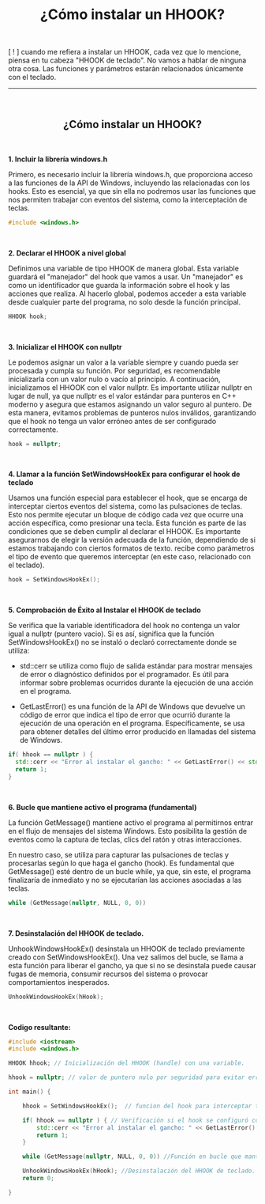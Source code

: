 <h1 align="center"> ¿Cómo instalar un HHOOK? </h1> <br>

[ ! ] cuando me refiera a instalar un HHOOK, cada vez que lo mencione, piensa en tu cabeza "HHOOK de teclado". No vamos a hablar de ninguna otra cosa. Las funciones y parámetros estarán relacionados únicamente con el teclado.

---

<br>

<h2 align="center"> ¿Cómo instalar un HHOOK? </h2> <br>

**1. Incluir la librería windows.h**

Primero, es necesario incluir la librería windows.h, que proporciona acceso a las funciones de la API de Windows, incluyendo las relacionadas con los hooks. Esto es esencial, ya que sin ella no podremos usar las funciones que nos permiten trabajar con eventos del sistema, como la interceptación de teclas.

```c++
#include <windows.h>
```

<br>

**2. Declarar el HHOOK a nivel global**

Definimos una variable de tipo HHOOK de manera global. Esta variable guardará el "manejador" del hook que vamos a usar. Un "manejador" es como un identificador que guarda la información sobre el hook y las acciones que realiza. Al hacerlo global, podemos acceder a esta variable desde cualquier parte del programa, no solo desde la función principal.

```c++
HHOOK hook;
```

<br>

**3. Inicializar el HHOOK con nullptr**

Le podemos asignar un valor a la variable siempre y cuando pueda ser procesada y cumpla su función. Por seguridad, es recomendable inicializarla con un valor nulo o vacío al principio. A continuación, inicializamos el HHOOK con el valor nullptr. Es importante utilizar nullptr en lugar de null, ya que nullptr es el valor estándar para punteros en C++ moderno y asegura que estamos asignando un valor seguro al puntero. De esta manera, evitamos problemas de punteros nulos inválidos, garantizando que el hook no tenga un valor erróneo antes de ser configurado correctamente.

```c++
hook = nullptr;
```

<br>

**4. Llamar a la función SetWindowsHookEx para configurar el hook de teclado**

Usamos una función especial para establecer el hook, que se encarga de interceptar ciertos eventos del sistema, como las pulsaciones de teclas. Esto nos permite ejecutar un bloque de código cada vez que ocurre una acción específica, como presionar una tecla. Esta función es parte de las condiciones que se deben cumplir al declarar el HHOOK. Es importante asegurarnos de elegir la versión adecuada de la función, dependiendo de si estamos trabajando con ciertos formatos de texto. recibe como parámetros el tipo de evento que queremos interceptar (en este caso, relacionado con el teclado).

```c++
hook = SetWindowsHookEx();
```

<br>

**5. Comprobación de Éxito al Instalar el HHOOK de teclado**

Se verifica que la variable identificadora del hook no contenga un valor igual a nullptr (puntero vacio). Si es así, significa que la función SetWindowsHookEx() no se instaló o declaró correctamente donde se utiliza:

- std::cerr se utiliza como flujo de salida estándar para mostrar mensajes de error o diagnóstico definidos por el programador. Es útil para informar sobre problemas ocurridos durante la ejecución de una acción en el programa.

- GetLastError() es una función de la API de Windows que devuelve un código de error que indica el tipo de error que ocurrió durante la ejecución de una operación en el programa. Específicamente, se usa para obtener detalles del último error producido en llamadas del sistema de Windows.

```c++
if( hhook == nullptr ) {
  std::cerr << "Error al instalar el gancho: " << GetLastError() << std::endl;
  return 1;
}
```

<br>

**6. Bucle que mantiene activo el programa (fundamental)**

La función GetMessage() mantiene activo el programa al permitirnos entrar en el flujo de mensajes del sistema Windows. Esto posibilita la gestión de eventos como la captura de teclas, clics del ratón y otras interacciones.

En nuestro caso, se utiliza para capturar las pulsaciones de teclas y procesarlas según lo que haga el gancho (hook). Es fundamental que GetMessage() esté dentro de un bucle while, ya que, sin este, el programa finalizaría de inmediato y no se ejecutarían las acciones asociadas a las teclas.

```c++
while (GetMessage(nullptr, NULL, 0, 0))
```

<br>

**7. Desinstalación del HHOOK de teclado.**

UnhookWindowsHookEx() desinstala un HHOOK de teclado previamente creado con SetWindowsHookEx(). Una vez salimos del bucle, se llama a esta función para liberar el gancho, ya que si no se desinstala puede causar fugas de memoria, consumir recursos del sistema o provocar comportamientos inesperados.

```c++
UnhookWindowsHookEx(hHook);
```

<br>

**Codigo resultante:**

```c++
#include <iostream>
#include <windows.h>

HHOOK hhook; // Inicialización del HHOOK (handle) con una variable.

hhook = nullptr; // valor de puntero nulo por seguridad para evitar errores.

int main() {

    hhook = SetWindowsHookEx();  // funcion del hook para interceptar teclas.

    if( hhook == nullptr ) { // Verificación si el hook se configuró correctamente.
        std::cerr << "Error al instalar el gancho: " << GetLastError() << std::endl; //Salida estándar de errores.
        return 1;
    }

    while (GetMessage(nullptr, NULL, 0, 0)) //Función en bucle que mantiene el programa activo.

    UnhookWindowsHookEx(hHook); //Desinstalación del HHOOK de teclado.
    return 0;

}
```
